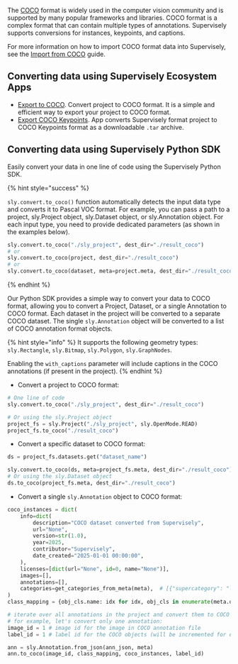 The [COCO](https://cocodataset.org/#home) format is widely used in the computer vision community and is supported by many popular frameworks and libraries. COCO format is a complex format that can contain multiple types of annotations. Supervisely supports conversions for instances, keypoints, and captions.

For more information on how to import COCO format data into Supervisely, see the [Import from COCO](../../import/import/supported-formats-images/coco.md) guide.

## Converting data using Supervisely Ecosystem Apps

- [Export to COCO](https://ecosystem.supervisely.com/apps/export-to-coco). Convert project to COCO format. It is a simple and efficient way to export your project to COCO format.
- [Export COCO Keypoints](https://ecosystem.supervisely.com/apps/export-coco-keypoints). App converts Supervisely format project to COCO Keypoints format as a downloadable `.tar` archive.

## Converting data using Supervisely Python SDK

Easily convert your data in one line of code using the Supervisely Python SDK.

{% hint style="success" %}

`sly.convert.to_coco()` function automatically detects the input data type and converts it to Pascal VOC format. For example, you can pass a path to a project, sly.Project object, sly.Dataset object, or sly.Annotation object. For each input type, you need to provide dedicated parameters (as shown in the examples below).

```python
sly.convert.to_coco("./sly_project", dest_dir="./result_coco")
# or
sly.convert.to_coco(project, dest_dir="./result_coco")
# or
sly.convert.to_coco(dataset, meta=project.meta, dest_dir="./result_coco")
```

{% endhint %}

Our Python SDK provides a simple way to convert your data to COCO format, allowing you to convert a Project, Dataset, or a single Annotation to COCO format. Each dataset in the project will be converted to a separate COCO dataset. The single `sly.Annotation` object will be converted to a list of COCO annotation format objects.

{% hint style="info" %}
It supports the following geometry types: `sly.Rectangle`, `sly.Bitmap`, `sly.Polygon`, `sly.GraphNodes`.

Enabling the `with_captions` parameter will include captions in the COCO annotations (if present in the project).
{% endhint %}

- Convert a project to COCO format:

```python
# One line of code
sly.convert.to_coco("./sly_project", dest_dir="./result_coco")

# Or using the sly.Project object
project_fs = sly.Project("./sly_project", sly.OpenMode.READ)
project_fs.to_coco("./result_coco")
```

- Convert a specific dataset to COCO format:

```python
ds = project_fs.datasets.get("dataset_name")

sly.convert.to_coco(ds, meta=project_fs.meta, dest_dir="./result_coco")
# Or using the sly.Dataset object
ds.to_coco(project_fs.meta, dest_dir="./result_coco")
```

- Convert a single `sly.Annotation` object to COCO format:

```python
coco_instances = dict(
    info=dict(
        description="COCO dataset converted from Supervisely",
        url="None",
        version=str(1.0),
        year=2025,
        contributor="Supervisely",
        date_created="2025-01-01 00:00:00",
    ),
    licenses=[dict(url="None", id=0, name="None")],
    images=[],
    annotations=[],
    categories=get_categories_from_meta(meta),  # [{"supercategory": "lemon", "id": 0, "name": "lemon"}, ...]
)
class_mapping = {obj_cls.name: idx for idx, obj_cls in enumerate(meta.obj_classes)}

# iterate over all annotations in the project and convert them to COCO format
# for example, let's convert only one annotation:
image_id = 1 # image id for the image in COCO annotation file
label_id = 1 # label id for the COCO objects (will be incremented for each object)

ann = sly.Annotation.from_json(ann_json, meta)
ann.to_coco(image_id, class_mapping, coco_instances, label_id)
```
